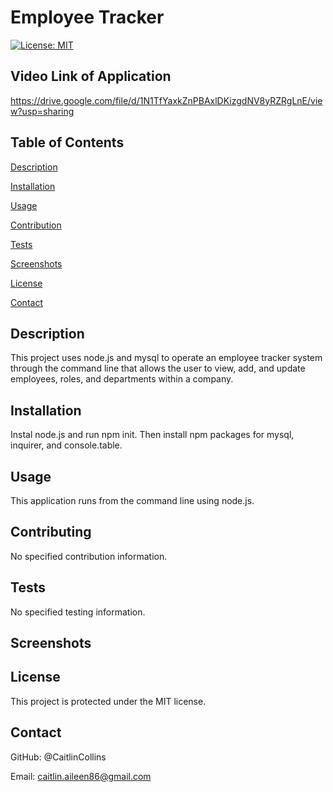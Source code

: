 # Employee Tracker

  [![License: MIT](https://img.shields.io/badge/License-MIT-yellow.svg)](https://opensource.org/licenses/MIT)
  
  ## Video Link of Application
  https://drive.google.com/file/d/1N1TfYaxkZnPBAxlDKizgdNV8yRZRgLnE/view?usp=sharing
  
  ## Table of Contents
  [Description](https://github.com/CaitlinCollins/employee-tracker/blob/main/README.md#description)
  
  [Installation](https://github.com/CaitlinCollins/employee-tracker/blob/main/README.md#installation)
  
  [Usage](https://github.com/CaitlinCollins/employee-tracker/blob/main/README.md#usage)
  
  [Contribution](https://github.com/CaitlinCollins/employee-tracker/blob/main/README.md#contribution)
  
  [Tests](https://github.com/CaitlinCollins/employee-tracker/blob/main/README.md#tests)
  
  [Screenshots](https://github.com/CaitlinCollins/employee-tracker/blob/main/README.md#screenshots)
  
  [License](https://github.com/CaitlinCollins/employee-tracker/blob/main/README.md#license)
  
  [Contact](https://github.com/CaitlinCollins/employee-tracker/blob/main/README.md#contact)
  
  ## Description
  This project uses node.js and mysql to operate an employee tracker system through the command line that allows the user to view, add, and update   employees, roles, and departments within a company.
  
  ## Installation
  Instal node.js and run npm init. Then install npm packages for mysql, inquirer, and console.table.
  
  ## Usage
  This application runs from the command line using node.js.
  
  ## Contributing
  No specified contribution information. 

  ## Tests
  No specified testing information. 
  
  ## Screenshots
  
  ## License
  This project is protected under the MIT license.
  ## Contact
  GitHub: @CaitlinCollins

  Email: caitlin.aileen86@gmail.com
  
